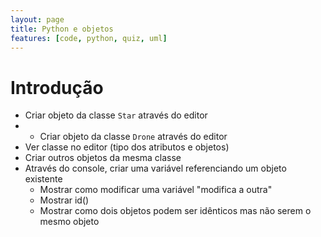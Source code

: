```yaml
---
layout: page
title: Python e objetos
features: [code, python, quiz, uml]
---
```


# Introdução

- Criar objeto da classe `Star` através do editor
- - Criar objeto da classe `Drone` através do editor
- Ver classe no editor (tipo dos atributos e objetos)
- Criar outros objetos da mesma classe
- Através do console, criar uma variável referenciando um objeto existente
  - Mostrar como modificar uma variável "modifica a outra"
  - Mostrar id()
  - Mostrar como dois objetos podem ser idênticos mas não serem o mesmo objeto